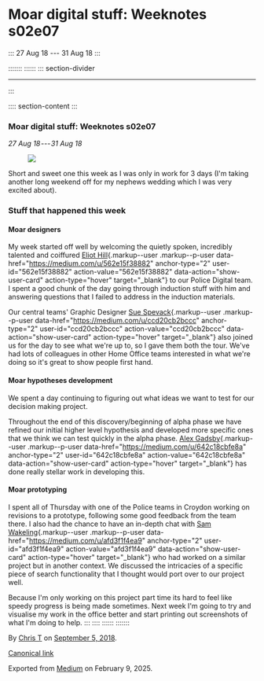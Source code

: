 <div>

# Moar digital stuff: Weeknotes s02e07 

</div>

::: 
27 Aug 18 --- 31 Aug 18
:::

::::::: 
:::::: 
::: section-divider

------------------------------------------------------------------------
:::

:::: section-content
::: 
### Moar digital stuff: Weeknotes s02e07 

*27 Aug 18 --- 31 Aug 18*

<figure id="ba1b" class="graf graf--figure graf-after--p">
<img
src="https://cdn-images-1.medium.com/max/800/1*LCkhFVl9xzxJLMiT0uoHmg.gif"
class="graf-image" data-image-id="1*LCkhFVl9xzxJLMiT0uoHmg.gif"
data-width="500" data-height="279" />
</figure>

Short and sweet one this week as I was only in work for 3 days (I'm
taking another long weekend off for my nephews wedding which I was very
excited about).

### Stuff that happened this week 

#### **Moar designers** 

My week started off well by welcoming the quietly spoken, incredibly
talented and coiffured [Eliot
Hill](https://medium.com/u/562e15f38882){.markup--user .markup--p-user
data-href="https://medium.com/u/562e15f38882" anchor-type="2"
user-id="562e15f38882" action-value="562e15f38882"
data-action="show-user-card" action-type="hover" target="_blank"} to our
Police Digital team. I spent a good chunk of the day going through
induction stuff with him and answering questions that I failed to
address in the induction materials.

Our central teams' Graphic Designer [Sue
Spevack](https://medium.com/u/ccd20cb2bccc){.markup--user
.markup--p-user data-href="https://medium.com/u/ccd20cb2bccc"
anchor-type="2" user-id="ccd20cb2bccc" action-value="ccd20cb2bccc"
data-action="show-user-card" action-type="hover" target="_blank"} also
joined us for the day to see what we're up to, so I gave them both the
tour. We've had lots of colleagues in other Home Office teams interested
in what we're doing so it's great to show people first hand.

#### **Moar hypotheses development** 

We spent a day continuing to figuring out what ideas we want to test for
our decision making project.

Throughout the end of this discovery/beginning of alpha phase we have
refined our initial higher level hypothesis and developed more specific
ones that we think we can test quickly in the alpha phase. [Alex
Gadsby](https://medium.com/u/642c18cbfe8a){.markup--user .markup--p-user
data-href="https://medium.com/u/642c18cbfe8a" anchor-type="2"
user-id="642c18cbfe8a" action-value="642c18cbfe8a"
data-action="show-user-card" action-type="hover" target="_blank"} has
done really stellar work in developing this.

#### **Moar prototyping** 

I spent all of Thursday with one of the Police teams in Croydon working
on revisions to a prototype, following some good feedback from the team
there. I also had the chance to have an in-depth chat with [Sam
Wakeling](https://medium.com/u/afd3f1f4ea9){.markup--user
.markup--p-user data-href="https://medium.com/u/afd3f1f4ea9"
anchor-type="2" user-id="afd3f1f4ea9" action-value="afd3f1f4ea9"
data-action="show-user-card" action-type="hover" target="_blank"} who
had worked on a similar project but in another context. We discussed the
intricacies of a specific piece of search functionality that I thought
would port over to our project well.

Because I'm only working on this project part time its hard to feel like
speedy progress is being made sometimes. Next week I'm going to try and
visualise my work in the office better and start printing out
screenshots of what I'm doing to help.
:::
::::
::::::
:::::::

By [Chris T](https://medium.com/@ctdesign) on
[September 5, 2018](https://medium.com/p/1938194a4307).

[Canonical
link](https://medium.com/@ctdesign/moar-digital-stuff-weeknotes-s02e07-1938194a4307)

Exported from [Medium](https://medium.com) on February 9, 2025.
